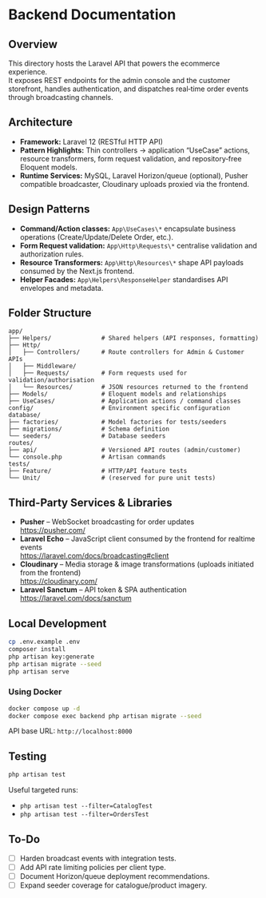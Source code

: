 # Backend Documentation

## Overview

This directory hosts the Laravel API that powers the ecommerce experience.  
It exposes REST endpoints for the admin console and the customer storefront, handles authentication, and dispatches real‑time order events through broadcasting channels.

## Architecture

- **Framework:** Laravel 12 (RESTful HTTP API)
- **Pattern Highlights:** Thin controllers → application “UseCase” actions, resource transformers, form request validation, and repository‑free Eloquent models.
- **Runtime Services:** MySQL, Laravel Horizon/queue (optional), Pusher compatible broadcaster, Cloudinary uploads proxied via the frontend.

## Design Patterns

- **Command/Action classes:** `App\UseCases\*` encapsulate business operations (Create/Update/Delete Order, etc.).
- **Form Request validation:** `App\Http\Requests\*` centralise validation and authorization rules.
- **Resource Transformers:** `App\Http\Resources\*` shape API payloads consumed by the Next.js frontend.
- **Helper Facades:** `App\Helpers\ResponseHelper` standardises API envelopes and metadata.

## Folder Structure

```
app/
├── Helpers/              # Shared helpers (API responses, formatting)
├── Http/
│   ├── Controllers/      # Route controllers for Admin & Customer APIs
│   ├── Middleware/
│   ├── Requests/         # Form requests used for validation/authorisation
│   └── Resources/        # JSON resources returned to the frontend
├── Models/               # Eloquent models and relationships
├── UseCases/             # Application actions / command classes
config/                   # Environment specific configuration
database/
├── factories/            # Model factories for tests/seeders
├── migrations/           # Schema definition
└── seeders/              # Database seeders
routes/
├── api/                  # Versioned API routes (admin/customer)
└── console.php           # Artisan commands
tests/
├── Feature/              # HTTP/API feature tests
└── Unit/                 # (reserved for pure unit tests)
```

## Third-Party Services & Libraries

- **Pusher** – WebSocket broadcasting for order updates  
  https://pusher.com/
- **Laravel Echo** – JavaScript client consumed by the frontend for realtime events  
  https://laravel.com/docs/broadcasting#client
- **Cloudinary** – Media storage & image transformations (uploads initiated from the frontend)  
  https://cloudinary.com/
- **Laravel Sanctum** – API token & SPA authentication  
  https://laravel.com/docs/sanctum

## Local Development

```bash
cp .env.example .env
composer install
php artisan key:generate
php artisan migrate --seed
php artisan serve
```

### Using Docker

```bash
docker compose up -d
docker compose exec backend php artisan migrate --seed
```

API base URL: `http://localhost:8000`

## Testing

```bash
php artisan test
```

Useful targeted runs:

- `php artisan test --filter=CatalogTest`
- `php artisan test --filter=OrdersTest`

## To-Do

- [ ] Harden broadcast events with integration tests.
- [ ] Add API rate limiting policies per client type.
- [ ] Document Horizon/queue deployment recommendations.
- [ ] Expand seeder coverage for catalogue/product imagery.
